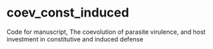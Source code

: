 # coev_const_induced
Code for manuscript, The coevolution of parasite virulence, and host investment in constitutive and induced defense
